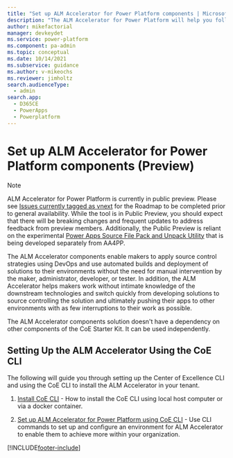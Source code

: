 ```yaml
---
title: "Set up ALM Accelerator for Power Platform components | MicrosoftDocs"
description: "The ALM Accelerator for Power Platform will help you follow ALM patterns and practices to source control and move your solutions from your development environment to test and production environments using DevOps. This guide will walk through the setup of the Accelerator using the Center of Excellence CLI"
author: mikefactorial
manager: devkeydet
ms.service: power-platform
ms.component: pa-admin
ms.topic: conceptual
ms.date: 10/14/2021
ms.subservice: guidance
ms.author: v-mikeochs
ms.reviewer: jimholtz
search.audienceType: 
  - admin
search.app: 
  - D365CE
  - PowerApps
  - Powerplatform
---
```


# Set up ALM Accelerator for Power Platform components (Preview)

> [!NOTE]
> ALM Accelerator for Power Platform is currently in public preview. Please see [Issues currently tagged as vnext](https://github.com/microsoft/coe-starter-kit/issues?q=is%3Aopen+is%3Aissue+label%3Aalm-accelerator+label%3Avnext) for the Roadmap to be completed prior to general availability. While the tool is in Public Preview, you should expect that there will be breaking changes and frequent updates to address feedback from preview members. Additionally, the Public Preview is reliant on the experimental [Power Apps Source File Pack and Unpack Utility](https://github.com/microsoft/PowerApps-Language-Tooling) that is being developed separately from AA4PP.

The ALM Accelerator components enable makers to apply source control strategies using DevOps and use automated builds and deployment of solutions to their environments without the need for manual intervention by the maker, administrator, developer, or tester. In addition, the ALM Accelerator helps makers work without intimate knowledge of the downstream technologies and switch quickly from developing solutions to source controlling the solution and ultimately pushing their apps to other environments with as few interruptions to their work as possible.

The ALM Accelerator components solution doesn't have a dependency on other components of the CoE Starter Kit. It can be used independently.

## Setting Up the ALM Accelerator Using the CoE CLI

The following will guide you through setting up the Center of Excellence CLI and using the CoE CLI to install the ALM Accelerator in your tenant.

1. [Install CoE CLI](./cli/install.md) - How to install the CoE CLI using local host computer or via a docker container.

1. [Set up ALM Accelerator for Power Platform using CoE CLI](./cli/alm/admin-install.md) - Use CLI commands to set up and configure an environment for ALM Accelerator to enable them to achieve more within your organization.

[!INCLUDE[footer-include](../../includes/footer-banner.md)]
